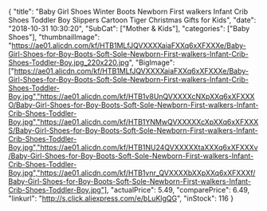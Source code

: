 {
	"title": "Baby Girl Shoes Winter Boots Newborn First walkers Infant Crib Shoes Toddler Boy Slippers Cartoon Tiger Christmas Gifts for Kids",
	"date": "2018-10-31 10:30:20",
	"SubCat": ["Mother & Kids"],
	"categories": ["Baby Shoes"],
	"thumbnailImage": "https://ae01.alicdn.com/kf/HTB1MLfJQVXXXXaiaFXXq6xXFXXXe/Baby-Girl-Shoes-for-Boy-Boots-Soft-Sole-Newborn-First-walkers-Infant-Crib-Shoes-Toddler-Boy.jpg_220x220.jpg",
	"BigImage": ["https://ae01.alicdn.com/kf/HTB1MLfJQVXXXXaiaFXXq6xXFXXXe/Baby-Girl-Shoes-for-Boy-Boots-Soft-Sole-Newborn-First-walkers-Infant-Crib-Shoes-Toddler-Boy.jpg","https://ae01.alicdn.com/kf/HTB1v8UnQVXXXXcNXpXXq6xXFXXXO/Baby-Girl-Shoes-for-Boy-Boots-Soft-Sole-Newborn-First-walkers-Infant-Crib-Shoes-Toddler-Boy.jpg","https://ae01.alicdn.com/kf/HTB1YNMwQVXXXXXcXpXXq6xXFXXXS/Baby-Girl-Shoes-for-Boy-Boots-Soft-Sole-Newborn-First-walkers-Infant-Crib-Shoes-Toddler-Boy.jpg","https://ae01.alicdn.com/kf/HTB1NU24QVXXXXXtaXXXq6xXFXXXv/Baby-Girl-Shoes-for-Boy-Boots-Soft-Sole-Newborn-First-walkers-Infant-Crib-Shoes-Toddler-Boy.jpg","https://ae01.alicdn.com/kf/HTB1vnr_QVXXXXbXXpXXq6xXFXXXf/Baby-Girl-Shoes-for-Boy-Boots-Soft-Sole-Newborn-First-walkers-Infant-Crib-Shoes-Toddler-Boy.jpg"],
	"actualPrice": 5.49,
	"comparePrice": 6.49,
	"linkurl": "http://s.click.aliexpress.com/e/bLuKlgQG",
	"inStock": 116
}
